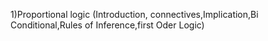 1)Proportional logic (Introduction, connectives,Implication,Bi Conditional,Rules of Inference,first Oder Logic) 
